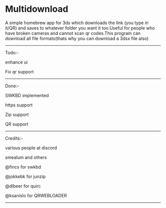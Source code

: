 # Multidownload

A simple homebrew app for 3ds which downloads the link (you type in it/QR) and saves to whatever folder you want it too.Useful for people who have broken cameras and cannot scan qr codes.This program can download all file formats(thats why you can download a 3dsx file also)

-----------------------

Todo:-

enhance ui

Fix qr support

-----------------------
Done:-

SWKBD implemented

https support 

Zip support

QR support

-----------------------
Credits:-

various people at discord

smealum and others

@fincs for swkbd

@jokkebk for junzip 

@dlbeer for quirc

@ksanislo for QRWEBLOADER

------------------------
